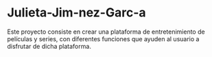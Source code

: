 # Julieta-Jim-nez-Garc-a
Este proyecto consiste en crear una plataforma de entretenimiento de películas y series, con diferentes funciones que ayuden al usuario a disfrutar de dicha plataforma.
